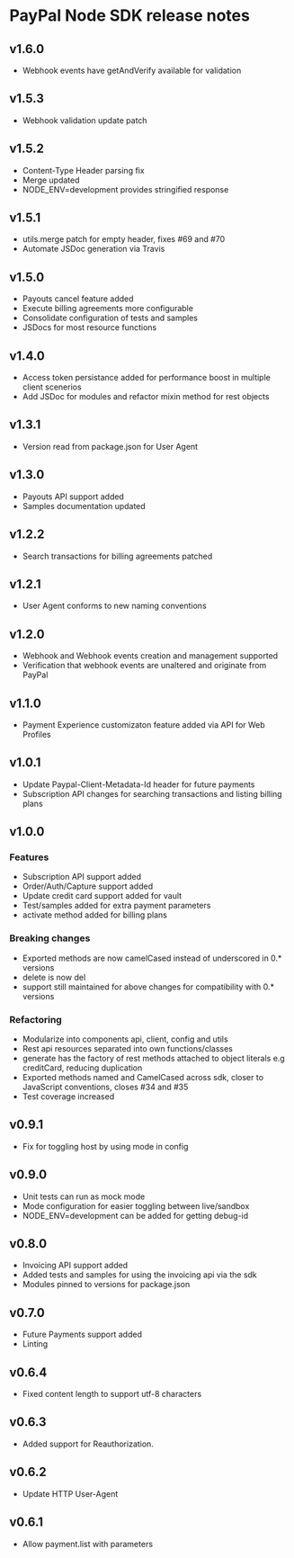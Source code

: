 PayPal Node SDK release notes
============================

v1.6.0
----
* Webhook events have getAndVerify available for validation

v1.5.3
----
* Webhook validation update patch

v1.5.2
----
* Content-Type Header parsing fix
* Merge updated
* NODE_ENV=development provides stringified response

v1.5.1
----
* utils.merge patch for empty header, fixes #69 and #70
* Automate JSDoc generation via Travis

v1.5.0
----
* Payouts cancel feature added
* Execute billing agreements more configurable
* Consolidate configuration of tests and samples
* JSDocs for most resource functions

v1.4.0
----
* Access token persistance added for performance boost in multiple client scenerios
* Add JSDoc for modules and refactor mixin method for rest objects

v1.3.1
----
* Version read from package.json for User Agent

v1.3.0
----
* Payouts API support added
* Samples documentation updated

v1.2.2
----
* Search transactions for billing agreements patched

v1.2.1
----
* User Agent conforms to new naming conventions

v1.2.0
----
* Webhook and Webhook events creation and management supported
* Verification that webhook events are unaltered and originate from PayPal

v1.1.0
----
* Payment Experience customizaton feature added via API for Web Profiles

v1.0.1
----
* Update Paypal-Client-Metadata-Id header for future payments
* Subscription API changes for searching transactions and listing billing plans

v1.0.0
----
### Features
* Subscription API support added
* Order/Auth/Capture support added
* Update credit card support added for vault
* Test/samples added for extra payment parameters
* activate method added for billing plans

### Breaking changes
* Exported methods are now camelCased instead of underscored in 0.* versions
* delete is now del
* support still maintained for above changes for compatibility with 0.* versions

### Refactoring
* Modularize into components api, client, config and utils
* Rest api resources separated into own functions/classes
* generate has the factory of rest methods attached to object literals e.g creditCard, reducing duplication
* Exported methods named and CamelCased across sdk, closer to JavaScript conventions, closes #34 and #35
* Test coverage increased

v0.9.1
----
* Fix for toggling host by using mode in config

v0.9.0
----
* Unit tests can run as mock mode
* Mode configuration for easier toggling between live/sandbox
* NODE_ENV=development can be added for getting debug-id

v0.8.0
-----
* Invoicing API support added 
* Added tests and samples for using the invoicing api via the sdk
* Modules pinned to versions for package.json

v0.7.0
-----
* Future Payments support added
* Linting

v0.6.4
-----
* Fixed content length to support utf-8 characters

v0.6.3
-----
* Added support for Reauthorization.

v0.6.2
-----
* Update HTTP User-Agent

v0.6.1
-----
* Allow payment.list with parameters
